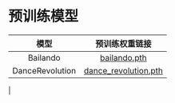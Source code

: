 # 预训练模型

| 模型 | 预训练权重链接 |
| :----------------: | :------------------------: |
| Bailando | [bailando.pth](https://openxrlab-share.oss-cn-hongkong.aliyuncs.com/xrmogen/weights/bailando.pth) |
| DanceRevolution | [dance_revolution.pth](https://openxrlab-share.oss-cn-hongkong.aliyuncs.com/xrmogen/weights/dance_revolution.pth)
|
